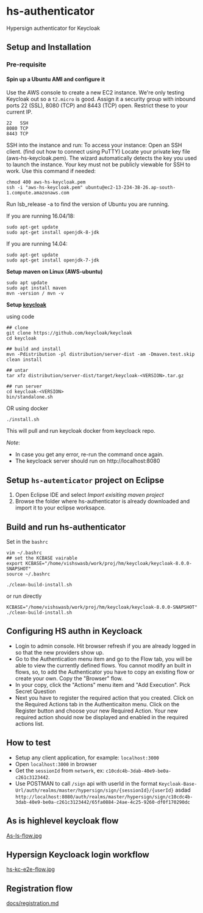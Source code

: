 # hs-authenticator
Hypersign authenticator for Keycloak

## Setup and Installation

### Pre-requisite

#### Spin up a Ubuntu AMI and configure it

Use the AWS console to create a new EC2 instance. We're only testing Keycloak out so a `t2.micro` is good. Assign it a security group with inbound ports 22 (SSL), 8080 (TCP) and 8443 (TCP) open. Restrict these to your current IP.

```
22   SSH
8080 TCP
8443 TCP
```

SSH into the instance and run:
To access your instance:
Open an SSH client. (find out how to connect using PuTTY)
Locate your private key file (aws-hs-keycloak.pem). The wizard automatically detects the key you used to launch the instance.
Your key must not be publicly viewable for SSH to work. Use this command if needed:

```
chmod 400 aws-hs-keycloak.pem
ssh -i "aws-hs-keycloak.pem" ubuntu@ec2-13-234-38-26.ap-south-1.compute.amazonaws.com
```
    


Run lsb_release -a to find the version of Ubuntu you are running.

If you are running 16.04/18:

```
sudo apt-get update
sudo apt-get install openjdk-8-jdk
```
If you are running 14.04:

```
sudo apt-get update
sudo apt-get install openjdk-7-jdk
```

**Setup maven on Linux (AWS-ubuntu)**


```
sudo apt update
sudo apt install maven
mvn -version / mvn -v

```

**Setup [keycloak](https://github.com/keycloak/keycloak)**

using code

```
## clone
git clone https://github.com/keycloak/keycloak
cd keycloak

## build and install
mvn -Pdistribution -pl distribution/server-dist -am -Dmaven.test.skip clean install

## untar
tar xfz distribution/server-dist/target/keycloak-<VERSION>.tar.gz 

## run server
cd keycloak-<VERSION>
bin/standalone.sh
```

OR using docker

```
./install.sh
```

This will pull and run keycloak docker from keycloack repo. 

*Note*: 

- In case you get any error, re-run the command once again.
- The keycloack server should run on http://localhost:8080

## Setup `hs-autenticator` project on Eclipse

1. Open Eclipse IDE and select *Import exisiting maven project*
2. Browse the folder where hs-authenticator is already downloaded and import it to your eclipse worksapce.


## Build and run hs-authenticator

Set in the `bashrc`

```
vim ~/.bashrc
## set the KCBASE vairable
export KCBASE="/home/vishswasb/work/proj/hm/keycloak/keycloak-8.0.0-SNAPSHOT"
source ~/.bashrc

./clean-build-install.sh
```
or run directly

```
KCBASE="/home/vishswasb/work/proj/hm/keycloak/keycloak-8.0.0-SNAPSHOT" ./clean-build-install.sh

```

## Configuring HS authn in Keycloack

- Login to admin console.  Hit browser refresh if you are already logged in so that the new providers show up.
- Go to the Authentication menu item and go to the Flow tab, you will be able to view the currently
   defined flows.  You cannot modify an built in flows, so, to add the Authenticator you
   have to copy an existing flow or create your own.  Copy the "Browser" flow.
- In your copy, click the "Actions" menu item and "Add Execution".  Pick Secret Question
- Next you have to register the required action that you created. Click on the Required Actions tab in the Authenticaiton menu.
   Click on the Register button and choose your new Required Action.
   Your new required action should now be displayed and enabled in the required actions list.

## How to test

- Setup any client application, for example: `localhost:3000`
- Open `localhost:3000` in browser
- Get the `sessionId` from `network`, ex: `c10cdc4b-3dab-40e9-be0a-c261c3123442`.
- Use POSTMAN to call `/sign` api with userId in the format `Keycloak-Base-Url/auth/realms/master/hypersign/sign/{sessionId}/{userId}`  asdad  `http://localhost:8080/auth/realms/master/hypersign/sign/c10cdc4b-3dab-40e9-be0a-c261c3123442/65fa0884-24ae-4c25-9260-df0f170290dc`



## As is highlevel keycloak flow

[As-Is-flow.jpg](docs/images/As-Is-flow.jpg)

## Hypersign Keycloack login workflow

[hs-kc-e2e-flow.jpg](docs/images/hs-kc-e2e-flow.jpg)

## Registration flow

[docs/registration.md](docs/registration.md)




